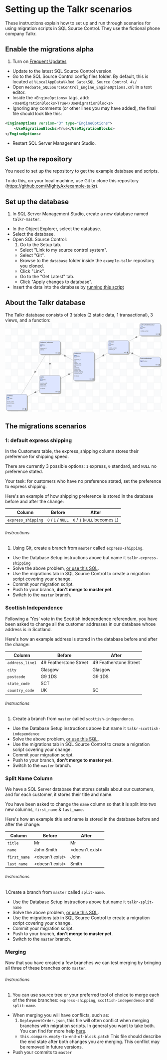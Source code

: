 # Setting up the Talkr scenarios
These instructions explain how to set up and run through scenarios for using migration scripts in SQL Source Control. They use the fictional phone company Talkr.

## Enable the migrations alpha

1. Turn on [Frequent Updates](http://documentation.red-gate.com/display/SOC4/Turning+on+Frequent+Updates)
- Update to the latest SQL Source Control version.
- Go to the SQL Source Control config files folder. By default, this is located at `%LocalAppData%\Red Gate\SQL Source Control 4\/`
- Open `RedGate_SQLSourceControl_Engine_EngineOptions.xml` in a text editor.
- Inside the `<EngineOptions>` tags, add: `<UseMigrationBlocks>True</UseMigrationBlocks>`
- Ignoring any comments (or other lines you may have added), the final file should look like this:
```xml
<EngineOptions version="3" type="EngineOptions">
	<UseMigrationBlocks>True</UseMigrationBlocks>
</EngineOptions>
```
- Restart SQL Server Management Studio.

## Set up the repository

You need to set up the repository to get the example database and scripts. 

To do this, on your local machine, use Git to clone this repository (https://github.com/MightyAx/example-talkr).

## Set up the database

1. In SQL Server Management Studio, create a new database named `talkr-master`.
- In the Object Explorer, select the database.
- Select the database.
- Open SQL Source Control:
  1. Go to the Setup tab.
  - Select "Link to my source control system".
  - Select "Git".
  - Browse to the `database` folder inside the `example-talkr` repository you cloned.
  - Click "Link".
  - Go to the "Get Latest" tab.
  - Click "Apply changes to database".
- Insert the data into the database by [running this script](/examples/data.sql)

## About the Talkr database
The Talkr database consists of 3 tables (2 static data, 1 transactional), 3 views, and a function:
![Talkr Database Diagram](/images/talkr_db_diagram.png)

## The migrations scenarios

### 1: default express shipping

In the Customers table, the express_shipping column stores their preference for shipping speed.

There are currently 3 possible options: `1` express, `0` standard, and `NULL` no preference stated.

Your task: for customers who have no preference stated, set the preference to express shipping.

Here's an example of how shipping preference is stored in the database before and after the change:

Column              | Before             | After
--------------------|--------------------|-------------------------------
`express_shipping`  | `0` / `1` / `NULL` | `0` / `1` (`NULL` becomes `1`)

###### Instructions
1. Using Git, create a branch from `master` called `express-shipping`.
- Use the Database Setup instructions above but name it `talkr-express-shipping`
- Solve the above problem, [or use this SQL](/examples/express-shipping.sql).
- Use the migrations tab in SQL Source Control to create a migration script covering your change.
- Commit your migration script.
- Push to your branch, **don't merge to master yet**.
- Switch to the `master` branch.

### Scottish Independence

Following a 'Yes' vote in the Scottish independence referendum, you have been asked to change all the customer addresses in our database whose address is in Scotland.

Here's how an example address is stored in the database before and after the change:

Column              | Before                 | After
--------------------|------------------------|-----------------------
`address_line1`     | 49 Featherstone Street | 49 Featherstone Street
`city`              | Glasgow                | Glasgow
`postcode`          | G9 1DS                 | G9 1DS
`state_code`        | SCT                    |
`country_code`      | UK                     | SC

###### Instructions
1. Create a branch from `master` called `scottish-independence`.
- Use the Database Setup instructions above but name it `talkr-scottish-independence`
- Solve the above problem, [or use this SQL](/examples/scottish-independence.sql).
- Use the migrations tab in SQL Source Control to create a migration script covering your change.
- Commit your migration script.
- Push to your branch, **don't merge to master yet**.
- Switch to the `master` branch.

### Split Name Column

We have a SQL Server database that stores details about our customers, and for each customer, it stores their title and name.

You have been asked to change the `name` column so that it is split into two new columns, `first_name` & `last_name`.

Here's how an example title and name is stored in the database before and after the change:

Column       | Before          | After
-------------|-----------------|-----------------
`title`      | Mr              | Mr
`name`       | John Smith      | <doesn't exist>
`first_name` | <doesn't exist> | John
`last_name`  | <doesn't exist> | Smith

###### Instructions
1.Create a branch from `master` called `split-name`.
- Use the Database Setup instructions above but name it `talkr-split-name`
- Solve the above problem, [or use this SQL](/examples/split-name.sql).
- Use the migrations tab in SQL Source Control to create a migration script covering your change.
- Commit your migration script.
- Push to your branch, **don't merge to master yet**.
- Switch to the `master` branch.

### Merging
Now that you have created a few branches we can test merging by bringing all three of these branches onto `master`.
###### Instructions
1. You can use source tree or your preferred tool of choice to merge each of the three branches: `express-shipping`, `scottish-independence` and `split-name`.
- When merging you will have conflicts, such as:
  1. `DeploymentOrder.json`, this file will often conflict when merging branches with migration scripts. In general you want to take both. You can find for more help [here](www.red-gate.com/SOC4/order-file-more-info).
  - `this.compare.empty-to-end-of-block.patch` This file should describe the end state after both changes you are merging.  This conflict may be removed in future versions.
- Push your commits to `master`

